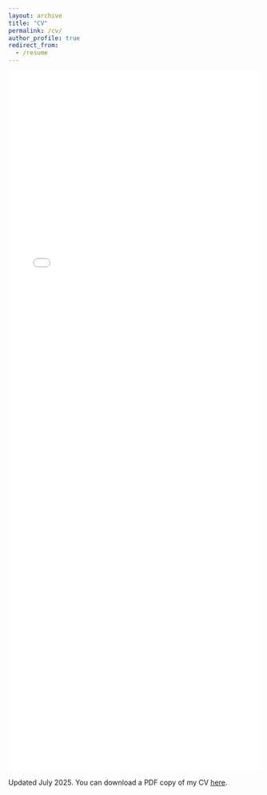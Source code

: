 ```yaml
---
layout: archive
title: "CV"
permalink: /cv/
author_profile: true
redirect_from:
  - /resume
---
```






<iframe src="/files/Krzysztof_Stopka_CV_July_2025_public.pdf" width="100%" height="1400" frameborder="no" border="0" marginwidth="0" marginheight="0"></iframe>

Updated July 2025. You can download a PDF copy of my CV [here](/files/Krzysztof_Stopka_CV_July_2025_public.pdf).
